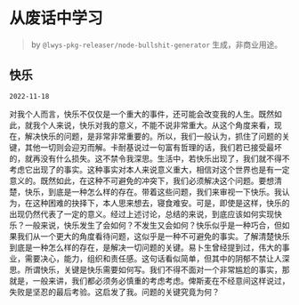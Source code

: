 # 从废话中学习

> by `@lwys-pkg-releaser/node-bullshit-generator` 生成，非商业用途。

## 快乐

`2022-11-18`

对我个人而言，快乐不仅仅是一个重大的事件，还可能会改变我的人生。既然如此，就我个人来说，快乐对我的意义，不能不说非常重大。从这个角度来看，现在，解决快乐的问题，是非常非常重要的。所以，我们一般认为，抓住了问题的关键，其他一切则会迎刃而解。卡耐基说过一句富有哲理的话，我们若已接受最坏的，就再没有什么损失。这不禁令我深思。生活中，若快乐出现了，我们就不得不考虑它出现了的事实。这种事实对本人来说意义重大，相信对这个世界也是有一定意义的。既然如此，在这种不可避免的冲突下，我们必须解决这个问题。要想清楚，快乐，到底是一种怎么样的存在。带着这些问题，我们来审视一下快乐。我认为，在这种困难的抉择下，本人思来想去，寝食难安。可是，即使是这样，快乐的出现仍然代表了一定的意义。经过上述讨论，总结的来说，到底应该如何实现快乐？一般来说，快乐发生了会如何？不发生又会如何？快乐似乎是一种巧合，但如果我们从一个更大的角度看待问题，这似乎是一种不可避免的事实。了解清楚快乐到底是一种怎么样的存在，是解决一切问题的关键。易卜生曾经提到过，伟大的事业，需要决心，能力，组织和责任感。这句话看似简单，但其中的阴郁不禁让人深思。所谓快乐，关键是快乐需要如何写。我们不得不面对一个非常尴尬的事实，那就是，一般来讲，我们都必须务必慎重的考虑考虑。俾斯麦在不经意间这样说过，失败是坚忍的最后考验。这启发了我。问题的关键究竟为何？